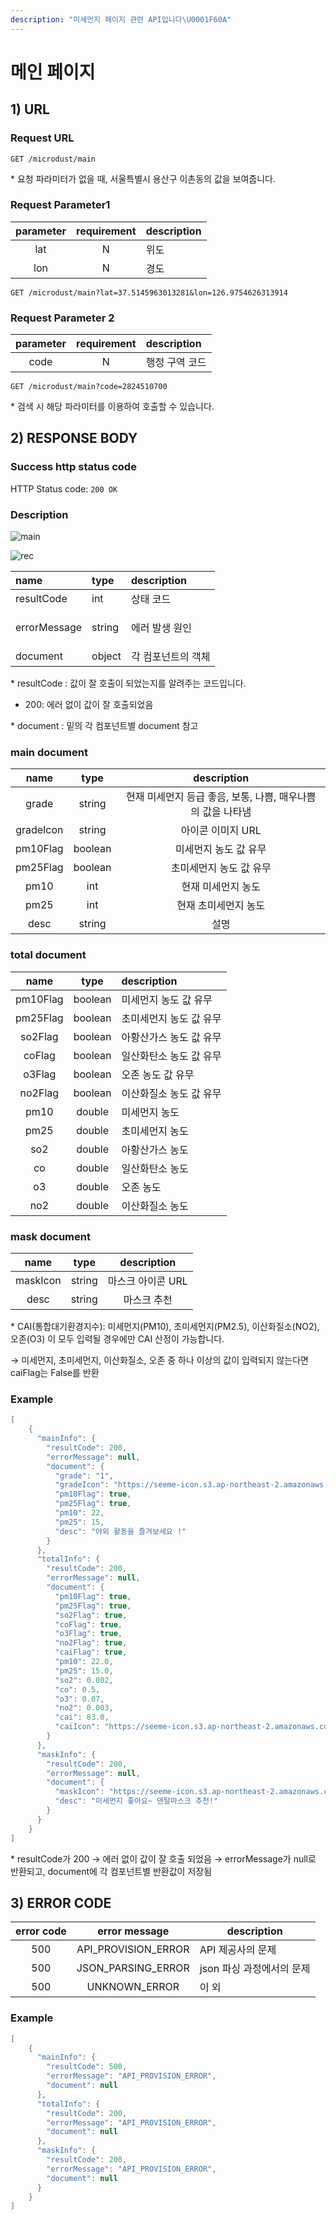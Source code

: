 ```yaml
---
description: "미세먼지 페이지 관련 API입니다\U0001F60A"
---
```


# 메인 페이지

## 1\) URL

### Request URL

```text
GET /microdust/main
```

\* 요청 파라미터가 없을 때, 서울특별시 용산구 이촌동의 값을 보여줍니다.

### Request Parameter1

| parameter | requirement | description |
| :---: | :---: | :--- |
| lat | N | 위도 |
| lon | N | 경도 |

```text
GET /microdust/main?lat=37.5145963013281&lon=126.9754626313914
```

### Request Parameter 2

| parameter | requirement | description |
| :---: | :---: | :--- |
| code | N | 행정 구역 코드 |

```text
GET /microdust/main?code=2824510700
```

\* 검색 시 해당 파라미터를 이용하여 호출할 수 있습니다.

## 2\) RESPONSE BODY

### Success http status code

HTTP Status code: `200 OK`

### Description

![main](../../.gitbook/assets/.png%20%281%29.png)

![rec](../../.gitbook/assets/.png%20%282%29.png)

<table>
  <thead>
    <tr>
      <th style="text-align:left">name</th>
      <th style="text-align:left">type</th>
      <th style="text-align:left">description</th>
    </tr>
  </thead>
  <tbody>
    <tr>
      <td style="text-align:left">resultCode</td>
      <td style="text-align:left">int</td>
      <td style="text-align:left">&#xC0C1;&#xD0DC; &#xCF54;&#xB4DC;</td>
    </tr>
    <tr>
      <td style="text-align:left">errorMessage</td>
      <td style="text-align:left">string</td>
      <td style="text-align:left">
        <p>&#xC5D0;&#xB7EC; &#xBC1C;&#xC0DD; &#xC6D0;&#xC778;</p>
      </td>
    </tr>
    <tr>
      <td style="text-align:left">document</td>
      <td style="text-align:left">object</td>
      <td style="text-align:left">&#xAC01; &#xCEF4;&#xD3EC;&#xB10C;&#xD2B8;&#xC758; &#xAC1D;&#xCCB4;</td>
    </tr>
  </tbody>
</table>


\* resultCode : 값이 잘 호출이 되었는지를 알려주는 코드입니다.

* 200: 에러 없이 값이 잘 호출되었음

\* document : 밑의 각 컴포넌트별 document 참고

### **main document**

| name | type | description |
| :---: | :---: | :---: |
| grade | string | 현재 미세먼지 등급 좋음, 보통, 나쁨, 매우나쁨 의 값을 나타냄 |
| gradeIcon | string | 아이콘 이미지 URL |
| pm10Flag | boolean | 미세먼지 농도 값 유무 |
| pm25Flag | boolean | 초미세먼지 농도 값 유무 |
| pm10 | int | 현재 미세먼지 농도 |
| pm25 | int | 현재 초미세먼지 농도 |
| desc | string | 설명 |

### **total document**

| name | type | description |
| :---: | :---: | :--- |
| pm10Flag | boolean | 미세먼지 농도 값 유무 |
| pm25Flag | boolean | 초미세먼지 농도 값 유무 |
| so2Flag | boolean | 아황산가스 농도 값 유무 |
| coFlag | boolean | 일산화탄소 농도 값 유무 |
| o3Flag | boolean | 오존 농도 값 유무 |
| no2Flag | boolean | 이산화질소 농도 값 유무 |
| pm10 | double | 미세먼지 농도 |
| pm25 | double | 초미세먼지 농도 |
| so2 | double | 아황산가스 농도 |
| co | double | 일산화탄소 농도 |
| o3 | double | 오존 농도 |
| no2 | double | 이산화질소 농도 |

### **mask document**

| name | type | description |
| :---: | :---: | :---: |
| maskIcon | string | 마스크 아이콘 URL |
| desc | string | 마스크 추천 |

\* CAI\(통합대기환경지수\): 미세먼지\(PM10\), 초미세먼지\(PM2.5\), 이산화질소\(NO2\), 오존\(O3\) 이 모두 입력될 경우에만 CAI 산정이 가능합니다.

→ 미세먼지, 초미세먼지, 이산화질소, 오존 중 하나 이상의 값이 입력되지 않는다면 caiFlag는 False를 반환

### Example

```java
[
    {
      "mainInfo": {
        "resultCode": 200,
        "errorMessage": null,
        "document": {
          "grade": "1",
          "gradeIcon": "https://seeme-icon.s3.ap-northeast-2.amazonaws.com/icon/microdust/pm/good.png",
          "pm10Flag": true,
          "pm25Flag": true,
          "pm10": 22,
          "pm25": 15,
          "desc": "야외 활동을 즐겨보세요 !"
        }
      },
      "totalInfo": {
        "resultCode": 200,
        "errorMessage": null,
        "document": {
          "pm10Flag": true,
          "pm25Flag": true,
          "so2Flag": true,
          "coFlag": true,
          "o3Flag": true,
          "no2Flag": true,
          "caiFlag": true,
          "pm10": 22.0,
          "pm25": 15.0,
          "so2": 0.002,
          "co": 0.5,
          "o3": 0.07,
          "no2": 0.003,
          "cai": 83.0,
          "caiIcon": "https://seeme-icon.s3.ap-northeast-2.amazonaws.com/icon/microdust/cai/soso.png"
        }
      },
      "maskInfo": {
        "resultCode": 200,
        "errorMessage": null,
        "document": {
          "maskIcon": "https://seeme-icon.s3.ap-northeast-2.amazonaws.com/icon/mask/dental.png",
          "desc": "미세먼지 좋아요~ 덴탈마스크 추천!"
        }
      }
    }
]
```

\* resultCode가 200 → 에러 없이 값이 잘 호출 되었음 → errorMessage가 null로 반환되고, document에 각 컴포넌트별 반환값이 저장됨

## 3\) ERROR CODE

| error code |     error message     | description               |
| :---: | :---: | ----- |
|    500     | API\_PROVISION\_ERROR | API 제공사의 문제 |
| 500 | JSON_PARSING_ERROR | json 파싱 과정에서의 문제 |
| 500 | UNKNOWN_ERROR | 이 외 |

### Example

```java
[
    {
      "mainInfo": {
        "resultCode": 500,
        "errorMessage": "API_PROVISION_ERROR",
        "document": null
      },
      "totalInfo": {
        "resultCode": 200,
        "errorMessage": "API_PROVISION_ERROR",
        "document": null
      },
      "maskInfo": {
        "resultCode": 200,
        "errorMessage": "API_PROVISION_ERROR",
        "document": null
      }
    }
]
```

